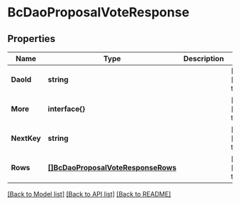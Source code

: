 # BcDaoProposalVoteResponse

## Properties
Name | Type | Description | Notes
------------ | ------------- | ------------- | -------------
**DaoId** | **string** |  | [optional] [default to null]
**More** | **interface{}** |  | [optional] [default to null]
**NextKey** | **string** |  | [optional] [default to null]
**Rows** | [**[]BcDaoProposalVoteResponseRows**](BcDaoProposalVoteResponse_rows.md) |  | [optional] [default to null]

[[Back to Model list]](../README.md#documentation-for-models) [[Back to API list]](../README.md#documentation-for-api-endpoints) [[Back to README]](../README.md)


